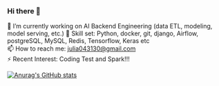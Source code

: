 ### Hi there 👋

<!--
**likelion-Jiyeong/likelion-Jiyeong** is a ✨ _special_ ✨ repository because its `README.md` (this file) appears on your GitHub profile.

Here are some ideas to get you started:

- 🔭 I’m currently working on ...
- 🌱 I’m currently learning ...
- 👯 I’m looking to collaborate on ...
- 🤔 I’m looking for help with ...
- 💬 Ask me about ...
- 📫 How to reach me: ...
- 😄 Pronouns: ...
- ⚡ Fun fact: ...
-->
🔭 I’m currently working on AI Backend Engineering (data ETL, modeling, model serving, etc.)
🌱 Skill set: Python, docker, git, django, Airflow, postgreSQL, MySQL, Redis, Tensorflow, Keras etc  
📫 How to reach me: julia043130@gmail.com  
⚡ Recent Interest: Coding Test and Spark!!!

[![Anurag's GitHub stats](https://github-readme-stats.vercel.app/api?username=likelion-Jiyeong)](https://github.com/likelion-Jiyeong/github-readme-stats)
